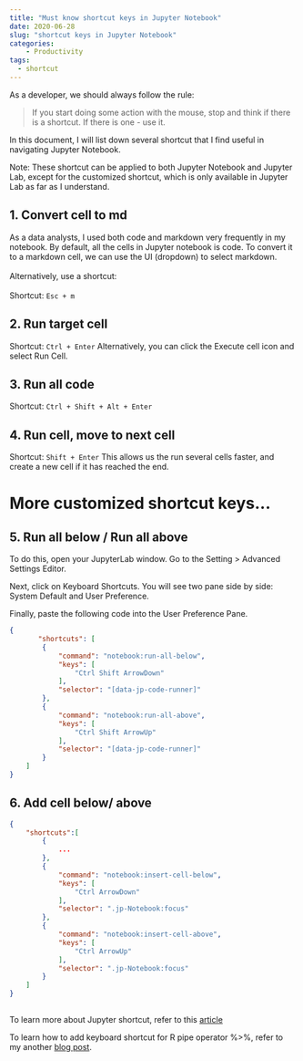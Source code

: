 ```yaml
---
title: "Must know shortcut keys in Jupyter Notebook"
date: 2020-06-28
slug: "shortcut keys in Jupyter Notebook"
categories:
    - Productivity
tags:
  - shortcut
---
```


As a developer, we should always follow the rule:
> If you start doing some action with the mouse, stop and think if there is a shortcut. If there is one - use it.

In this document, I will list down several shortcut that I find useful in navigating Jupyter Notebook.

Note: These shortcut can be applied to both Jupyter Notebook and Jupyter Lab, except for the customized shortcut, which is only available in Jupyter Lab as far as I understand.

## 1. Convert cell to md
As a data analysts, I used both code and markdown very frequently in my notebook. By default, all the cells in Jupyter notebook is code. To convert it to a markdown cell, we can use the UI (dropdown) to select markdown. 
<br></br>
Alternatively, use a shortcut:
<br></br>
Shortcut: `Esc + m`

## 2. Run target cell
Shortcut: `Ctrl + Enter`
Alternatively, you can click the Execute cell icon and select Run Cell. 

## 3. Run all code
Shortcut:  `Ctrl + Shift + Alt + Enter`

## 4. Run cell, move to next cell
Shortcut: `Shift + Enter`
This allows us the run several cells faster, and create a new cell if it has reached the end.

# More customized shortcut keys...
## 5. Run all below / Run all above
To do this, open your JupyterLab window.
Go to the Setting > Advanced Settings Editor.

Next, click on Keyboard Shortcuts. You will see two pane side by side: System Default and User Preference.

Finally, paste the following code into the User Preference Pane.

```json
{
       "shortcuts": [
        {
            "command": "notebook:run-all-below",
            "keys": [
                "Ctrl Shift ArrowDown"
            ],
            "selector": "[data-jp-code-runner]"
        },
        {
            "command": "notebook:run-all-above",
            "keys": [
                "Ctrl Shift ArrowUp"
            ],
            "selector": "[data-jp-code-runner]"
        }
    ]
}
```
## 6. Add cell below/ above
```json
{
    "shortcuts":[
        {
            ...
        },
        {
            "command": "notebook:insert-cell-below",
            "keys": [
                "Ctrl ArrowDown"
            ],
            "selector": ".jp-Notebook:focus"
        },
        {
            "command": "notebook:insert-cell-above",
            "keys": [
                "Ctrl ArrowUp"
            ],
            "selector": ".jp-Notebook:focus"
        }
    ]
}
        
```


To learn more about Jupyter shortcut, refer to this [article](http://maxmelnick.com/2016/04/19/python-beginner-tips-and-tricks.html)

To learn how to add keyboard shortcut for R pipe operator %>%, refer to my another [blog post](https://sinlingchan.com/posts/2-add-keyboard-shortcut-r-pipe-operator-to-jupyterlab/).